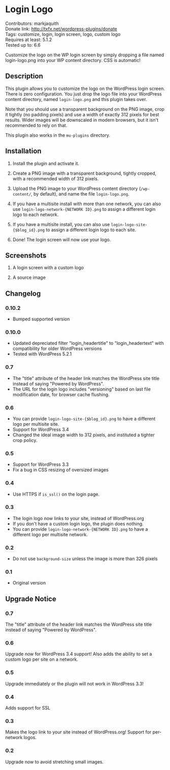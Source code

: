 # Login Logo #
Contributors: markjaquith  
Donate link: http://txfx.net/wordpress-plugins/donate  
Tags: customize, login, login screen, logo, custom logo  
Requires at least: 5.1.2  
Tested up to: 6.6 

Customize the logo on the WP login screen by simply dropping a file named login-logo.png into your WP content directory. CSS is automatic!

## Description ##

This plugin allows you to customize the logo on the WordPress login screen. There is zero configuration. You just drop the logo file into your WordPress content directory, named `login-logo.png` and this plugin takes over.

Note that you should use a transparent background on the PNG image, crop it tightly (no padding pixels) and use a width of exactly 312 pixels for best results. Wider images will be downscaled in modern browsers, but it isn't recommended to rely on that.

This plugin also works in the `mu-plugins` directory.

## Installation ##

1. Install the plugin and activate it.

2. Create a PNG image with a transparent background, tightly cropped, with a recommended width of 312 pixels.

3. Upload the PNG image to your WordPress content directory (`/wp-content/`, by default), and name the file `login-logo.png`.

4. If you have a multisite install with more than one network, you can also use `login-logo-network-{NETWORK ID}.png` to assign a different login logo to each network.

5. If you have a multisite install, you can also use `login-logo-site-{$blog_id}.png` to assign a different login logo to each site.

6. Done! The login screen will now use your logo.

## Screenshots ##

1. A login screen with a custom logo

2. A source image

## Changelog ##

### 0.10.2 ###
* Bumped supported version

### 0.10.0 ###
* Updated depreciated filter "login_headertitle" to "login_headertext" with compatibility for older WordPress versions
* Tested with WordPress 5.2.1

### 0.7 ###
* The "title" attribute of the header link matches the WordPress site title instead of saying "Powered by WordPress".
* The URL for the login logo includes "versioning" based on last file modification date, for browser cache flushing.

### 0.6 ###
* You can provide `login-logo-site-{$blog_id}.png` to have a different logo per multisite site.
* Support for WordPress 3.4
* Changed the ideal image width to 312 pixels, and instituted a tighter crop policy.

### 0.5 ###
* Support for WordPress 3.3
* Fix a bug in CSS resizing of oversized images

### 0.4 ###
* Use HTTPS if `is_ssl()` on the login page.

### 0.3 ###
* The login logo now links to your site, instead of WordPress.org
* If you don't have a custom login logo, the plugin does nothing.
* You can provide `login-logo-network-{NETWORK ID}.png` to have a different logo per multisite network.

### 0.2 ###
* Do not use `background-size` unless the image is more than 326 pixels

### 0.1 ###
* Original version

## Upgrade Notice ##

### 0.7 ###
The "title" attribute of the header link matches the WordPress site title instead of saying "Powered by WordPress".

### 0.6 ###
Upgrade now for WordPress 3.4 support! Also adds the ability to set a custom logo per site on a network.

### 0.5 ###
Upgrade immediately or the plugin will not work in WordPress 3.3!

### 0.4 ###
Adds support for SSL

### 0.3 ###
Makes the logo link to your site instead of WordPress.org! Support for per-network logos.

### 0.2 ###
Upgrade now to avoid stretching small images.
